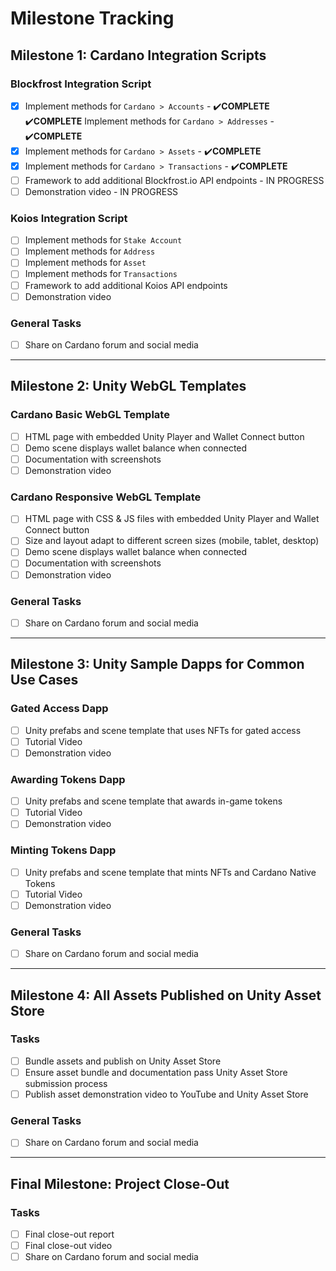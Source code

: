 # Milestone Tracking

## Milestone 1: Cardano Integration Scripts

### Blockfrost Integration Script
- [x] Implement methods for `Cardano > Accounts` - :heavy_check_mark:**COMPLETE** 
:heavy_check_mark:**COMPLETE** Implement methods for `Cardano > Addresses` - :heavy_check_mark:**COMPLETE**
- [x] Implement methods for `Cardano > Assets` - :heavy_check_mark:**COMPLETE**
- [x] Implement methods for `Cardano > Transactions` - :heavy_check_mark:**COMPLETE**
- [ ] Framework to add additional Blockfrost.io API endpoints - IN PROGRESS
- [ ] Demonstration video - IN PROGRESS

### Koios Integration Script
- [ ] Implement methods for `Stake Account`
- [ ] Implement methods for `Address`
- [ ] Implement methods for `Asset`
- [ ] Implement methods for `Transactions`
- [ ] Framework to add additional Koios API endpoints
- [ ] Demonstration video

### General Tasks
- [ ] Share on Cardano forum and social media
---

## Milestone 2: Unity WebGL Templates

### Cardano Basic WebGL Template
- [ ] HTML page with embedded Unity Player and Wallet Connect button
- [ ] Demo scene displays wallet balance when connected
- [ ] Documentation with screenshots
- [ ] Demonstration video

### Cardano Responsive WebGL Template
- [ ] HTML page with CSS & JS files with embedded Unity Player and Wallet Connect button
- [ ] Size and layout adapt to different screen sizes (mobile, tablet, desktop)
- [ ] Demo scene displays wallet balance when connected
- [ ] Documentation with screenshots
- [ ] Demonstration video

### General Tasks
- [ ] Share on Cardano forum and social media

---

## Milestone 3: Unity Sample Dapps for Common Use Cases

### Gated Access Dapp
- [ ] Unity prefabs and scene template that uses NFTs for gated access
- [ ] Tutorial Video
- [ ] Demonstration video

### Awarding Tokens Dapp
- [ ] Unity prefabs and scene template that awards in-game tokens
- [ ] Tutorial Video
- [ ] Demonstration video

### Minting Tokens Dapp
- [ ] Unity prefabs and scene template that mints NFTs and Cardano Native Tokens
- [ ] Tutorial Video
- [ ] Demonstration video

### General Tasks
- [ ] Share on Cardano forum and social media

---

## Milestone 4: All Assets Published on Unity Asset Store

### Tasks
- [ ] Bundle assets and publish on Unity Asset Store
- [ ] Ensure asset bundle and documentation pass Unity Asset Store submission process
- [ ] Publish asset demonstration video to YouTube and Unity Asset Store

### General Tasks
- [ ] Share on Cardano forum and social media

---

## Final Milestone: Project Close-Out

### Tasks
- [ ] Final close-out report
- [ ] Final close-out video
- [ ] Share on Cardano forum and social media

